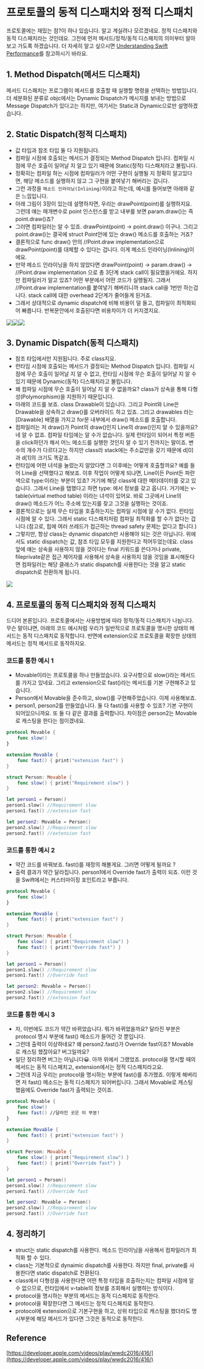 # 프로토콜의 동적 디스패치와 정적 디스패치

프로토콜에는 재밌는 점?이 하나 있습니다. 알고 계실려나 모르겠네요. 정적 디스패치와 동적 디스패치라는 것인데요. 그전에 먼저 메서드/정적/동적 디스패치의 의미부터 알아보고 가도록 하겠습니다. 더 자세히 알고 싶으시면 [Understanding Swift Performance](https://developer.apple.com/videos/play/wwdc2016/416/)를 참고하시기 바라요. 


## 1. Method Dispatch(메서드 디스패치) 
메서드 디스패치는 프로그램이 메서드를 호출할 때 실행할 명령을 선택하는 방법입니다. 더 세분화된 분류로 objc에서는 Dynamic Dispatch가 메시지를 보내는 방법으로 Message Dispatch가 있다고는 하지만, 여기서는 Static과 Dynamic으로만 설명하겠습니다. 

## 2. Static Dispatch(정적 디스패치)
- 값 타입과 참조 타입 둘 다 지원됩니다. 
- 컴파일 시점에 호출되는 메서드가 결정되는 Method Dispatch 입니다. 컴파일 시점에 무슨 호출이 일어날 지 알고 있기 때문에 Static(정적) 디스패치라고 불립니다. 
- 정확히는 컴파일 하는 시점에 컴파일러가 어떤 구현이 실행될 지 정확히 알고있다면, 해당 메소드를 실행하지 않고 그 구현을 붙여넣기 해버리는 겁니다. 
- 그런 과정을 `메소드 인라이닝(Inlining)`이라고 하는데, 예시를 들어보면 아래와 같은 느낌입니다. 
- 아래 그림이 3장이 있는데 설명하자면, 우리는 drawPoint(point)를 실행하지요. 그런데 얘는 매개변수로 point 인스턴스를 받고 내부를 보면 param.draw()는 즉 point.draw()죠? 
- 그러면 컴파일러는 알 수 있죠. drawPoint(point) -> point.draw() 이구나. 그리고 point.draw()는 결국에 struct Point안에 있는 draw() 메소드를 호출하는 거죠? 
- 결론적으로 func draw() 안의 //Point.draw implementation으로 drawPoint(point)를 대체할 수 있다는 겁니다. 이게 메소드 인라이닝(Inlining)이에요. 
- 만약 메소드 인라이닝을 하지 않았다면 drawPoint(point) -> param.draw() ->  //Point.draw implementation 으로 총 3단계 stack call이 필요했을거에요. 하지만 컴파일러가 알고 있죠? 어떤 부분에서 어떤 코드가 실행될지. 그래서 //Point.draw implementation를 붙여넣기 해버리니까 stack call을 1번만 하는겁니다. stack call에 대한 overhead 2단계가 줄어들게 된거죠. 
- 그래서 상대적으로 dynamic dispatch에 비해 비용이 덜 들고, 컴파일이 최적화되어 빠릅니다. 반복문안에서 호출된다면 비용차이가 더 커지겠지요. 

![](https://velog.velcdn.com/images/dev_kickbell/post/fe0cff49-e14d-4694-841d-fdd1b0bc0afd/image.png)![](https://velog.velcdn.com/images/dev_kickbell/post/c0c5ec20-02c7-46f8-b8ca-c9f0d27a0159/image.png)![](https://velog.velcdn.com/images/dev_kickbell/post/dc07cc2b-368e-4da9-bbd0-4a901241b1ec/image.png)


## 3. Dynamic Dispatch(동적 디스패치)
- 참조 타입에서만 지원됩니다. 주로 class지요. 
- 런타임 시점에 호출되는 메서드가 결정되는 Method Dispatch 입니다. 컴파일 시점에 무슨 호출이 일어날 지 알 수 없고, 런타임 시점에 무슨 호출이 일어날 지 알 수 있기 때문에 Dynamic(동적) 디스패치라고 불립니다. 
- 왜 컴파일 시점에 무슨 호출이 일어날 지 알 수 없을까요? class가 상속을 통해 다형성(Polymorphism)을 지원하기 때문입니다. 
- 아래의 코드를 보죠. class Drawable이 있습니다. 그리고 Point와 Line은 Drawable을 상속하고 draw()를 오버라이드 하고 있죠. 그리고 drawables 라는 [Drawable] 배열을 가지고 for문 내부에서 draw() 메소드를 호출합니다. 
- 컴파일러는 저 draw()가 Point의 draw()인지 Line의 draw()인지 알 수 있을까요? 네 알 수 없죠. 컴파일 타임에는 알 수가 없습니다. 실제 런타임이 되어서 특정 버튼을 click하던가 해서 어느 메소드를 실행한 것인지 알 수 있기 전까지는 말이죠. 변수의 개수가 다르다고는 하지만 class라 stack에는 주소값만을 갖기 때문에 d[0]과 d[1]의 크기도 똑같죠. 
- 런타임에 어떤 녀석을 눌렀는지 알았다면 그 이후에는 어떻게 호출할까요? 예를 들어 Line을 선택했다고 해보죠. 이후 작업이 어떻게 되냐면, Line이든 Point든 파란색으로 type:이라는 부분이 있죠? 거기에 해당 class에 대한 메타데이터를 갖고 있습니다. 그래서 Line을 탭했다고 하면 type: 에서 정보를 갖고 옵니다. 거기에는 v-table(virtual method table) 이라는 녀석이 있어요. 바로 그곳에서 Line의 draw() 메소드가 어느 주소에 있는지를 찾고 그것을 실행하는 것이죠. 
- 결론적으로는 실제 무슨 타입을 호출하는지는 컴파일 시점에 알 수가 없다. 런타임 시점에 알 수 있다. 그래서 static 디스패치처럼 컴파일 최적화를 할 수가 없다는 겁니다.(참고로, 힙에 여러 쓰레드가 접근하는 thread safety 문제는 없다고 합니다.) 
- 그렇지만, 항상 class는 dynamic dispatch만 사용해야 되는 것은 아닙니다. 위에서도 static dispatch는 값, 참조 타입 모두를 지원한다고 적어두었는데요. class 앞에 얘는 상속을 사용하지 않을 것이다는 final 키워드를 쓴다거나 private, fileprivate같은 접근 제어자를 사용해서 상속을 사용하지 않을 것임을 표시해둔다면 컴파일러는 해당 클래스가 static dispatch를 사용한다는 것을 알고 static dispatch로 전환하게 됩니다. 

![](https://velog.velcdn.com/images/dev_kickbell/post/383b90ef-409e-4c0e-b67e-1b676bb9a97d/image.png)

## 4. 프로토콜의 동적 디스패치와 정적 디스패치
드디어 본론입니다. 프로토콜에서는 사용방법에 따라 정적/동적 디스패치가 나뉩니다. 무슨 말이냐면, 아래의 코드 예시처럼 우리가 일반적으로 프로토콜을 명시한 상태의 메서드는 동적 디스패치로 동작합니다. 반면에 extension으로 프로토콜을 확장한 상태의 메서드는 정적 메서드로 동작하지요. 

### 코드를 통한 예시 1 
- Movable이라는 프로토콜을 하나 만들었습니다. 요구사항으로 slow()라는 메서드를 가지고 있네요. 그리고 extension으로 fast()라는 메서드를 기본 구현해주고 있습니다. 
- Person에서 Movable을 준수하고, slow()를 구현해주었습니다. 이제 사용해보죠. 
- person1, person2를 만들었습니다. 둘 다 fast()를 사용할 수 있죠? 기본 구현이 되어있으니까요. 또 둘 다 같은 결과를 출력합니다. 차이점은 person2는 Movable로 캐스팅을 한다는 점이겠네요. 

```swift
protocol Movable {
    func slow()
}

extension Movable {
    func fast() { print("extension fast") }
}

struct Person: Movable {
    func slow() { print("Requirement slow") }
}

let person1 = Person()
person1.slow() //Requirement slow
person1.fast() //extension fast

let person2: Movable = Person()
person2.slow() //Requirement slow
person2.fast() //extension fast
```

### 코드를 통한 예시 2
- 약간 코드를 바꿔보죠. fast()를 재정의 해볼게요. 그러면 어떻게 될까요 ? 
- 출력 결과가 약간 달라집니다. person1에서 Override fast가 출력이 되죠. 이런 것을 Swift에서는 커스터마이징 포인트라고 부릅니다. 

```swift
protocol Movable {
    func slow()
}

extension Movable {
    func fast() { print("extension fast") }
}

struct Person: Movable {
    func slow() { print("Requirement slow") }
    func fast() { print("Override fast") }
}

let person1 = Person()
person1.slow() //Requirement slow
person1.fast() //Override fast

let person2: Movable = Person()
person2.slow() //Requirement slow
person2.fast() //extension fast
```

### 코드를 통한 예시 3
- 자, 이번에도 코드가 약간 바뀌었습니다. 뭐가 바뀌었을까요? 달라진 부분은 protocol 명시 부분에 fast() 메소드가 들어간 것 뿐입니다. 
- 그런데 출력이 이상하네요? 왜 person2.fast()가 Override fast이죠? Movable로 캐스팅 했잖아요? 버그일까요? 
- 일단 정리하면 버그는 아닙니다😀. 아까 위에서 그랬었죠. protocol을 명시할 때의 메서드는 동적 디스패치고, extension에서는 정적 디스패치라고요. 
- 그런데 지금 우리는 protocol을 명시하는 부분에 fast()를 추가했죠. 이렇게 해버리면 저 fast() 메소드는 동적 디스패치가 되어버립니다. 그래서 Movable로 캐스팅 했음에도 Override fast가 출력되는 것이죠. 

```swift
protocol Movable {
    func slow()
    func fast() //달라진 곳은 이 부분! 
}

extension Movable {
    func fast() { print("extension fast") }
}

struct Person: Movable {
    func slow() { print("Requirement slow") }
    func fast() { print("Override fast") }
}

let person1 = Person()
person1.slow() //Requirement slow
person1.fast() //Override fast

let person2: Movable = Person()
person2.slow() //Requirement slow
person2.fast() //Override fast
```

## 4. 정리하기 
- struct는 static dispatch를 사용한다. 메소드 인라이닝을 사용해서 컴파일러가 최적화 할 수 있다.
- class는 기본적으로 dynaimic dispatch를 사용한다. 하지만 final, private를 사용한다면 static dispatch로 전환된다.
- class에서 다형성을 사용한다면 어떤 특정 타입을 호출하는지는 컴파일 시점에 알 수 없으므로, 런타임에서 v-table의 정보를 조회해서 실행하는 방식이다. 
- protocol을 명시하는 부분의 메서드는 동적 디스패치로 동작한다.
- protocol을 확장한다면 그 메서드는 정적 디스패치로 동작한다.
- protocol에 extension으로 기본구현을 하고, 상위 타입으로 캐스팅을 했더라도 명시부분에 해당 메서드가 있다면 그것은 동적으로 동작한다. 

## Reference

[https://developer.apple.com/videos/play/wwdc2016/416/](https://developer.apple.com/videos/play/wwdc2016/416/)
